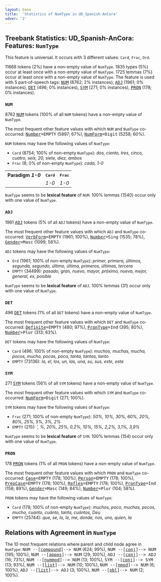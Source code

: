 ```yaml
---
layout: base
title:  'Statistics of NumType in UD_Spanish-AnCora'
udver: '2'
---
```


## Treebank Statistics: UD_Spanish-AnCora: Features: `NumType`

This feature is universal.
It occurs with 3 different values: `Card`, `Frac`, `Ord`.

11668 tokens (2%) have a non-empty value of `NumType`.
1835 types (5%) occur at least once with a non-empty value of `NumType`.
1725 lemmas (7%) occur at least once with a non-empty value of `NumType`.
The feature is used with 5 part-of-speech tags: <tt><a href="es_ancora-pos-NUM.html">NUM</a></tt> (8762; 2% instances), <tt><a href="es_ancora-pos-ADJ.html">ADJ</a></tt> (1961; 0% instances), <tt><a href="es_ancora-pos-DET.html">DET</a></tt> (496; 0% instances), <tt><a href="es_ancora-pos-SYM.html">SYM</a></tt> (271; 0% instances), <tt><a href="es_ancora-pos-PRON.html">PRON</a></tt> (178; 0% instances).

### `NUM`

8762 <tt><a href="es_ancora-pos-NUM.html">NUM</a></tt> tokens (100% of all `NUM` tokens) have a non-empty value of `NumType`.

The most frequent other feature values with which `NUM` and `NumType` co-occurred: <tt><a href="es_ancora-feat-Number.html">Number</a></tt><tt>=EMPTY</tt> (5897; 67%), <tt><a href="es_ancora-feat-NumForm.html">NumForm</a></tt><tt>=Digit</tt> (5258; 60%).

`NUM` tokens may have the following values of `NumType`:

* `Card` (8754; 100% of non-empty `NumType`): <em>dos, ciento, tres, cinco, cuatro, seis, 20, siete, diez, ambos</em>
* `Frac` (8; 0% of non-empty `NumType`): <em>cada, 1-0</em>

<table>
  <tr><th>Paradigm <i>1-0</i></th><th><tt>Card</tt></th><th><tt>Frac</tt></th></tr>
  <tr><td><tt></tt></td><td><em>1-0</em></td><td><em>1-0</em></td></tr>
</table>

`NumType` seems to be **lexical feature** of `NUM`. 100% lemmas (1540) occur only with one value of `NumType`.

### `ADJ`

1961 <tt><a href="es_ancora-pos-ADJ.html">ADJ</a></tt> tokens (5% of all `ADJ` tokens) have a non-empty value of `NumType`.

The most frequent other feature values with which `ADJ` and `NumType` co-occurred: <tt><a href="es_ancora-feat-VerbForm.html">VerbForm</a></tt><tt>=EMPTY</tt> (1961; 100%), <tt><a href="es_ancora-feat-Number.html">Number</a></tt><tt>=Sing</tt> (1535; 78%), <tt><a href="es_ancora-feat-Gender.html">Gender</a></tt><tt>=Masc</tt> (1099; 56%).

`ADJ` tokens may have the following values of `NumType`:

* `Ord` (1961; 100% of non-empty `NumType`): <em>primer, primera, últimos, segunda, segundo, último, última, primeros, últimas, tercera</em>
* `EMPTY` (34499): <em>pasado, gran, nuevo, mayor, próximo, nueva, mejor, general, ex, posible</em>

`NumType` seems to be **lexical feature** of `ADJ`. 100% lemmas (31) occur only with one value of `NumType`.

### `DET`

496 <tt><a href="es_ancora-pos-DET.html">DET</a></tt> tokens (1% of all `DET` tokens) have a non-empty value of `NumType`.

The most frequent other feature values with which `DET` and `NumType` co-occurred: <tt><a href="es_ancora-feat-Definite.html">Definite</a></tt><tt>=EMPTY</tt> (480; 97%), <tt><a href="es_ancora-feat-PronType.html">PronType</a></tt><tt>=Ind</tt> (395; 80%), <tt><a href="es_ancora-feat-Number.html">Number</a></tt><tt>=Plur</tt> (313; 63%).

`DET` tokens may have the following values of `NumType`:

* `Card` (496; 100% of non-empty `NumType`): <em>muchos, muchas, mucha, pocos, mucho, pocas, poca, tanta, tantas, tanto</em>
* `EMPTY` (73136): <em>la, el, los, un, las, una, su, sus, este, esta</em>

### `SYM`

271 <tt><a href="es_ancora-pos-SYM.html">SYM</a></tt> tokens (56% of all `SYM` tokens) have a non-empty value of `NumType`.

The most frequent other feature values with which `SYM` and `NumType` co-occurred: <tt><a href="es_ancora-feat-NumForm.html">NumForm</a></tt><tt>=Digit</tt> (271; 100%).

`SYM` tokens may have the following values of `NumType`:

* `Frac` (271; 100% of non-empty `NumType`): <em>50%, 10%, 30%, 60%, 20%, 80%, 25%, 5%, 3%, 2%</em>
* `EMPTY` (215): <em>', %, 20%, 25%, 0,2%, 10%, 15%, 2,2%, 3,1%, 3,9%</em>

`NumType` seems to be **lexical feature** of `SYM`. 100% lemmas (154) occur only with one value of `NumType`.

### `PRON`

178 <tt><a href="es_ancora-pos-PRON.html">PRON</a></tt> tokens (1% of all `PRON` tokens) have a non-empty value of `NumType`.

The most frequent other feature values with which `PRON` and `NumType` co-occurred: <tt><a href="es_ancora-feat-Case.html">Case</a></tt><tt>=EMPTY</tt> (178; 100%), <tt><a href="es_ancora-feat-Person.html">Person</a></tt><tt>=EMPTY</tt> (178; 100%), <tt><a href="es_ancora-feat-PrepCase.html">PrepCase</a></tt><tt>=EMPTY</tt> (178; 100%), <tt><a href="es_ancora-feat-Reflex.html">Reflex</a></tt><tt>=EMPTY</tt> (178; 100%), <tt><a href="es_ancora-feat-PronType.html">PronType</a></tt><tt>=Ind</tt> (158; 89%), <tt><a href="es_ancora-feat-Gender.html">Gender</a></tt><tt>=Masc</tt> (149; 84%), <tt><a href="es_ancora-feat-Number.html">Number</a></tt><tt>=Plur</tt> (104; 58%).

`PRON` tokens may have the following values of `NumType`:

* `Card` (178; 100% of non-empty `NumType`): <em>muchos, poco, muchas, pocos, mucho, cuanto, cuánto, tanta, cuántos, Deu</em>
* `EMPTY` (25744): <em>que, se, lo, le, me, donde, nos, uno, quien, la</em>

## Relations with Agreement in `NumType`

The 10 most frequent relations where parent and child node agree in `NumType`:
<tt>NUM --[<tt><a href="es_ancora-dep-compound.html">compound</a></tt>]--> NUM</tt> (624; 99%),
<tt>NUM --[<tt><a href="es_ancora-dep-conj.html">conj</a></tt>]--> NUM</tt> (195; 100%),
<tt>NUM --[<tt><a href="es_ancora-dep-appos.html">appos</a></tt>]--> NUM</tt> (29; 100%),
<tt>ADJ --[<tt><a href="es_ancora-dep-conj.html">conj</a></tt>]--> ADJ</tt> (16; 73%),
<tt>NUM --[<tt><a href="es_ancora-dep-nummod.html">nummod</a></tt>]--> NUM</tt> (13; 100%),
<tt>SYM --[<tt><a href="es_ancora-dep-conj.html">conj</a></tt>]--> SYM</tt> (13; 93%),
<tt>NUM --[<tt><a href="es_ancora-dep-list.html">list</a></tt>]--> NUM</tt> (10; 100%),
<tt>NUM --[<tt><a href="es_ancora-dep-nmod.html">nmod</a></tt>]--> NUM</tt> (6; 100%),
<tt>ADJ --[<tt><a href="es_ancora-dep-list.html">list</a></tt>]--> ADJ</tt> (3; 100%),
<tt>NUM --[<tt><a href="es_ancora-dep-obl.html">obl</a></tt>]--> NUM</tt> (2; 100%).

